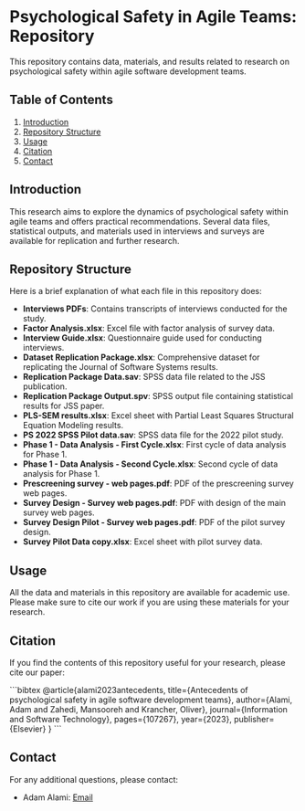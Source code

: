 # Psychological Safety in Agile Teams: Repository

This repository contains data, materials, and results related to research on psychological safety within agile software development teams.

## Table of Contents

1. [Introduction](#Introduction)
2. [Repository Structure](#Repository-Structure)
3. [Usage](#Usage)
4. [Citation](#Citation)
5. [Contact](#Contact)

## Introduction

This research aims to explore the dynamics of psychological safety within agile teams and offers practical recommendations. Several data files, statistical outputs, and materials used in interviews and surveys are available for replication and further research.

## Repository Structure

Here is a brief explanation of what each file in this repository does:

- **Interviews PDFs**: Contains transcripts of interviews conducted for the study.
- **Factor Analysis.xlsx**: Excel file with factor analysis of survey data.
- **Interview Guide.xlsx**: Questionnaire guide used for conducting interviews.
- **Dataset Replication Package.xlsx**: Comprehensive dataset for replicating the Journal of Software Systems results.
- **Replication Package Data.sav**: SPSS data file related to the JSS publication.
- **Replication Package Output.spv**: SPSS output file containing statistical results for JSS paper.
- **PLS-SEM results.xlsx**: Excel sheet with Partial Least Squares Structural Equation Modeling results.
- **PS 2022 SPSS Pilot data.sav**: SPSS data file for the 2022 pilot study.
- **Phase 1 - Data Analysis - First Cycle.xlsx**: First cycle of data analysis for Phase 1.
- **Phase 1 - Data Analysis - Second Cycle.xlsx**: Second cycle of data analysis for Phase 1.
- **Prescreening survey - web pages.pdf**: PDF of the prescreening survey web pages.
- **Survey Design - Survey web pages.pdf**: PDF with design of the main survey web pages.
- **Survey Design Pilot - Survey web pages.pdf**: PDF of the pilot survey design.
- **Survey Pilot Data copy.xlsx**: Excel sheet with pilot survey data.

## Usage

All the data and materials in this repository are available for academic use. Please make sure to cite our work if you are using these materials for your research.

## Citation

If you find the contents of this repository useful for your research, please cite our paper:

\```bibtex
@article{alami2023antecedents,
  title={Antecedents of psychological safety in agile software development teams},
  author={Alami, Adam and Zahedi, Mansooreh and Krancher, Oliver},
  journal={Information and Software Technology},
  pages={107267},
  year={2023},
  publisher={Elsevier}
}
\```

## Contact

For any additional questions, please contact:

- Adam Alami: [Email](mailto:adal@cs.aau.dk)
